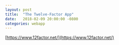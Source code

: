 ```yaml
---
layout: post
title:  "The Twelve-Factor App"
date:   2018-02-09 20:00:00 -0800
categories: webapp
---
```

[https://www.12factor.net/](https://www.12factor.net/)
